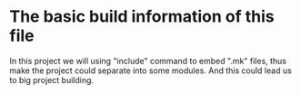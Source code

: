 # The basic build information of this file
In this project we will using "include" command to embed ".mk" files, thus
make the project could separate into some modules. 
And this could lead us to big project building.
